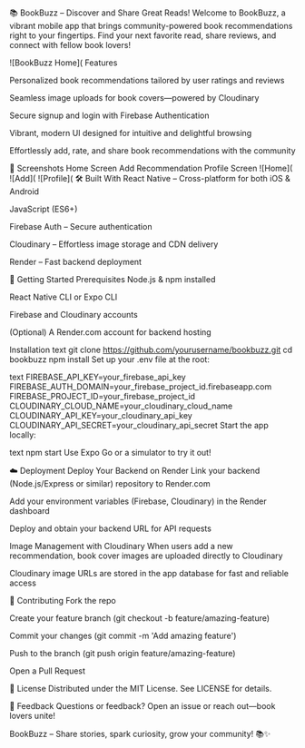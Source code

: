 📚 BookBuzz – Discover and Share Great Reads!
Welcome to BookBuzz, a vibrant mobile app that brings community-powered book recommendations right to your fingertips. Find your next favorite read, share reviews, and connect with fellow book lovers!

![BookBuzz Home]( Features

Personalized book recommendations tailored by user ratings and reviews

Seamless image uploads for book covers—powered by Cloudinary

Secure signup and login with Firebase Authentication

Vibrant, modern UI designed for intuitive and delightful browsing

Effortlessly add, rate, and share book recommendations with the community

🚀 Screenshots
Home Screen	Add Recommendation	Profile Screen
![Home](	![Add](	![Profile](
🛠️ Built With
React Native – Cross-platform for both iOS & Android

JavaScript (ES6+)

Firebase Auth – Secure authentication

Cloudinary – Effortless image storage and CDN delivery

Render – Fast backend deployment

🎉 Getting Started
Prerequisites
Node.js & npm installed

React Native CLI or Expo CLI

Firebase and Cloudinary accounts

(Optional) A Render.com account for backend hosting

Installation
text
git clone https://github.com/yourusername/bookbuzz.git
cd bookbuzz
npm install
Set up your .env file at the root:

text
FIREBASE_API_KEY=your_firebase_api_key
FIREBASE_AUTH_DOMAIN=your_firebase_project_id.firebaseapp.com
FIREBASE_PROJECT_ID=your_firebase_project_id
CLOUDINARY_CLOUD_NAME=your_cloudinary_cloud_name
CLOUDINARY_API_KEY=your_cloudinary_api_key
CLOUDINARY_API_SECRET=your_cloudinary_api_secret
Start the app locally:

text
npm start
Use Expo Go or a simulator to try it out!

☁️ Deployment
Deploy Your Backend on Render
Link your backend (Node.js/Express or similar) repository to Render.com

Add your environment variables (Firebase, Cloudinary) in the Render dashboard

Deploy and obtain your backend URL for API requests

Image Management with Cloudinary
When users add a new recommendation, book cover images are uploaded directly to Cloudinary

Cloudinary image URLs are stored in the app database for fast and reliable access

🤝 Contributing
Fork the repo

Create your feature branch (git checkout -b feature/amazing-feature)

Commit your changes (git commit -m 'Add amazing feature')

Push to the branch (git push origin feature/amazing-feature)

Open a Pull Request

📄 License
Distributed under the MIT License. See LICENSE for details.

💬 Feedback
Questions or feedback? Open an issue or reach out—book lovers unite!

BookBuzz – Share stories, spark curiosity, grow your community! 📚✨

